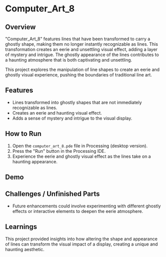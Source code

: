 # Computer_Art_8

## Overview
"Computer_Art_8" features lines that have been transformed to carry a ghostly shape, making them no longer instantly recognizable as lines. This transformation creates an eerie and unsettling visual effect, adding a layer of mystery and intrigue. The ghostly appearance of the lines contributes to a haunting atmosphere that is both captivating and unsettling.

This project explores the manipulation of line shapes to create an eerie and ghostly visual experience, pushing the boundaries of traditional line art.

## Features
- Lines transformed into ghostly shapes that are not immediately recognizable as lines.
- Creates an eerie and haunting visual effect.
- Adds a sense of mystery and intrigue to the visual display.

## How to Run
1. Open the `computer_art_8.pde` file in Processing (desktop version).
2. Press the "Run" button in the Processing IDE.
3. Experience the eerie and ghostly visual effect as the lines take on a haunting appearance.

## Demo

## Challenges / Unfinished Parts
- Future enhancements could involve experimenting with different ghostly effects or interactive elements to deepen the eerie atmosphere.

## Learnings
This project provided insights into how altering the shape and appearance of lines can transform the visual impact of a display, creating a unique and haunting aesthetic.

